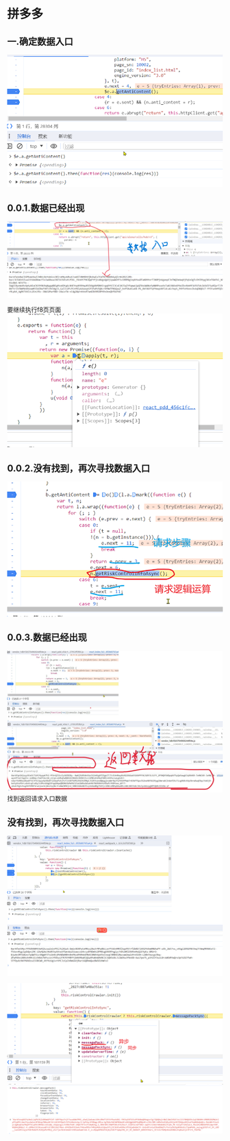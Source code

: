 
# 拼多多

## 一.确定数据入口
![输入图片说明](/imgs/2023-12-27/vO4e28LkpSqG9PXG.png)

## 0.0.1.数据已经出现
![输入图片说明](/imgs/2023-12-27/xSnVc3GI2KEUqS73.png)

要继续执行f8页页面
![输入图片说明](/imgs/2023-12-27/GO6OiZugYchvr4L7.png)


## 0.0.2.没有找到，再次寻找数据入口
![输入图片说明](/imgs/2023-12-27/CFF2PgSgb8jRiG93.png)

## 0.0.3.数据已经出现
![输入图片说明](/imgs/2023-12-27/OLxypJDkpBXMvDCW.jpeg)
找到返回请求入口数据


## 没有找到，再次寻找数据入口
![输入图片说明](/imgs/2023-12-27/X3kEUHNyn4pOBIa0.jpeg)

![输入图片说明](/imgs/2023-12-27/BVjvyMIGO8Rrt6Of.png)
![输入图片说明](/imgs/2023-12-27/gaamgMj5Q6iOgXMo.png)
<!--stackedit_data:
eyJkaXNjdXNzaW9ucyI6eyJCRkFSOTVyMHBvaVV3bnRRIjp7In
N0YXJ0IjoyMjAsImVuZCI6MTk4LCJ0ZXh0Ijoic3dpdGNoIn19
LCJjb21tZW50cyI6eyJLQ3N3YmxvM0kxcVVVbDZGIjp7ImRpc2
N1c3Npb25JZCI6IkJGQVI5NXIwcG9pVXdudFEiLCJzdWIiOiJn
aDoxMTI1MzExOTgiLCJ0ZXh0Ijoic3dpdGNo55So5rOVIiwiY3
JlYXRlZCI6MTcwMzY1MzIyNjQwNX19LCJoaXN0b3J5IjpbLTE2
MTQyNTA0OTAsMTI2Mzk2MzMzOSwxMjQyMDQ5NTExLDE1OTYzMT
g3ODAsMzE0ODI4Nzc1LC0xODQ2NzMwMjQyLDY4NDI5OTQxMCwt
MTIxMTY3NTcyNCwtNjUxNTQ3Mzg5LC02ODM4Njg3MTgsODA5NT
k1MDUwLC0xMjM5NTgxMjUxLC0yMTQ1Mzc5ODQ2LDIxMzI4NDEy
OTUsMTk5MzExNTY1Niw4MDQ3OTE1MCwtNzg0NTQ5NTgwLDgxOD
UyNTg0MCw4NDk5NTIyXX0=
-->